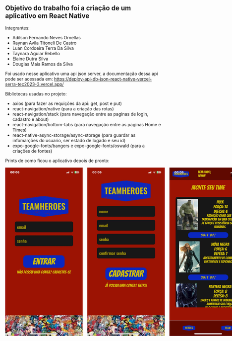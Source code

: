 ## Objetivo do trabalho foi a criação de um aplicativo em React Native 

Integrantes:
- Adilson Fernando Neves Ornellas
- Raynan Avila Titoneli De Castro
- Luan Cordoeira Terra Da Silva 
- Taynara Aguiar Rebello
- Elaine Dutra Silva
- Douglas Maia Ramos da Silva


Foi usado nesse aplicativo uma api json server, a documentação dessa api pode ser acessada em: https://deploy-api-db-json-react-native-vercel-serra-tec2023-3.vercel.app/


Bibliotecas usadas no projeto:
- axios (para fazer as requições da api: get, post e put)
- react-navigation/native (para a criação das rotas)
- react-navigation/stack (para navegação entre as paginas de login, cadastro e about)
- react-navigation/bottom-tabs (para navegação entre as paginas Home e Times)
- react-native-async-storage/async-storage (para guardar as infomarções do usuario, ser estado de logado e seu id)
- expo-google-fonts/bangers e expo-google-fonts/oswald (para a criações de fontes)

Prints de como ficou o aplicativo depois de pronto:

<div style="display:flex; justify-content: space-between;  gap: 15px; marginBottom: 10px">

  <img src="https://github.com/Adilson-Fernando-Neves-Ornellas/trabalho-grupo04-09--react-native/blob/main/PrintsTelasProntas/PrintPaginaLogin.jpg" alt="Imagem tela Login" width="250"/>
  
  <img src="https://github.com/Adilson-Fernando-Neves-Ornellas/trabalho-grupo04-09--react-native/blob/main/PrintsTelasProntas/PrintPaginaCadastro.jpg" alt="Imagem tela Cadastro" width="250"/>
  
  <img src="https://github.com/Adilson-Fernando-Neves-Ornellas/trabalho-grupo04-09--react-native/blob/main/PrintsTelasProntas/PrintPaginaHome.jpg" alt="Imagem tela home" width="250"/>

  <img src="https://github.com/Adilson-Fernando-Neves-Ornellas/trabalho-grupo04-09--react-native/blob/main/PrintsTelasProntas/PrintPaginaTime.jpg" alt="Imagem tela times" width="250"/>

  <img src="https://github.com/Adilson-Fernando-Neves-Ornellas/trabalho-grupo04-09--react-native/blob/main/PrintsTelasProntas/PrintModalPaginaTime.jpg" alt="Imagem tela modal da pagina times" width="250"/>

  <img src="https://github.com/Adilson-Fernando-Neves-Ornellas/trabalho-grupo04-09--react-native/blob/main/PrintsTelasProntas/PrintPaginaSobre.jpg" alt="Imagem tela sobre" width="250"/>
</div>
